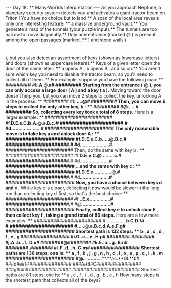 --- Day 18: ** Many-Worlds Interpretation ---
As you approach Neptune, a planetary security system detects you and activates a giant
tractor beam
on
Triton
!  You have no choice but to land.**
A scan of the local area reveals only one interesting feature: ** a massive underground vault.**  You generate a map of the tunnels (your puzzle input).**  The tunnels are too narrow to move diagonally.**
Only one
entrance
(marked
@
) is present among the
open passages
(marked
.**
) and
stone walls
(
#
), but you also detect an assortment of
keys
(shown as lowercase letters) and
doors
(shown as uppercase letters).** Keys of a given letter open the door of the same letter: **
a
opens
A
,
b
opens
B
, and so on.**  You aren't sure which key you need to disable the tractor beam, so you'll need to
collect all of them
.**
For example, suppose you have the following map: **
#########
#b.**A.**@.**a#
#########
Starting from the entrance (
@
), you can only access a large door (
A
) and a key (
a
).** Moving toward the door doesn't help you, but you can move
2
steps to collect the key, unlocking
A
in the process: **
#########
#b.**.**.**.**.**@#
#########
Then, you can move
6
steps to collect the only other key,
b
: **
#########
#@.**.**.**.**.**.**#
#########
So, collecting every key took a total of
8
steps.**
Here is a larger example: **
########################
#f.**D.**E.**e.**C.**b.**A.**@.**a.**B.**c.**#
######################.**#
#d.**.**.**.**.**.**.**.**.**.**.**.**.**.**.**.**.**.**.**.**.**#
########################
The only reasonable move is to take key
a
and unlock door
A
: **
########################
#f.**D.**E.**e.**C.**b.**.**.**.**.**@.**B.**c.**#
######################.**#
#d.**.**.**.**.**.**.**.**.**.**.**.**.**.**.**.**.**.**.**.**.**#
########################
Then, do the same with key
b
: **
########################
#f.**D.**E.**e.**C.**@.**.**.**.**.**.**.**.**.**c.**#
######################.**#
#d.**.**.**.**.**.**.**.**.**.**.**.**.**.**.**.**.**.**.**.**.**#
########################
.**.**.**and the same with key
c
: **
########################
#f.**D.**E.**e.**.**.**.**.**.**.**.**.**.**.**.**.**@.**#
######################.**#
#d.**.**.**.**.**.**.**.**.**.**.**.**.**.**.**.**.**.**.**.**.**#
########################
Now, you have a choice between keys
d
and
e
.**  While key
e
is closer, collecting it now would be slower in the long run than collecting key
d
first, so that's the best choice: **
########################
#f.**.**.**E.**e.**.**.**.**.**.**.**.**.**.**.**.**.**.**.**#
######################.**#
#@.**.**.**.**.**.**.**.**.**.**.**.**.**.**.**.**.**.**.**.**.**#
########################
Finally, collect key
e
to unlock door
E
, then collect key
f
, taking a grand total of
86
steps.**
Here are a few more examples: **
########################
#.**.**.**.**.**.**.**.**.**.**.**.**.**.**.**b.**C.**D.**f#
#.**######################
#.**.**.**.**.**@.**a.**B.**c.**d.**A.**e.**F.**g#
########################
Shortest path is
132
steps: **
b
,
a
,
c
,
d
,
f
,
e
,
g
#################
#i.**G.**.**c.**.**.**e.**.**H.**p#
########.**########
#j.**A.**.**b.**.**.**f.**.**D.**o#
########@########
#k.**E.**.**a.**.**.**g.**.**B.**n#
########.**########
#l.**F.**.**d.**.**.**h.**.**C.**m#
#################
Shortest paths are
136
steps;
one is: **
a
,
f
,
b
,
j
,
g
,
n
,
h
,
d
,
l
,
o
,
e
,
p
,
c
,
i
,
k
,
m
########################
#@.**.**.**.**.**.**.**.**.**.**.**.**.**.**ac.**GI.**b#
###d#e#f################
###A#B#C################
###g#h#i################
########################
Shortest paths are
81
steps; one is: **
a
,
c
,
f
,
i
,
d
,
g
,
b
,
e
,
h
How many steps is the shortest path that collects all of the keys?